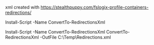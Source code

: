 xml created with 
https://stealthpuppy.com/fslogix-profile-containers-redirections/

 Install-Script -Name ConvertTo-RedirectionsXml

 Install-Script -Name ConvertTo-RedirectionsXml
ConvertTo-RedirectionsXml -OutFile C:\Temp\Redirections.xml
